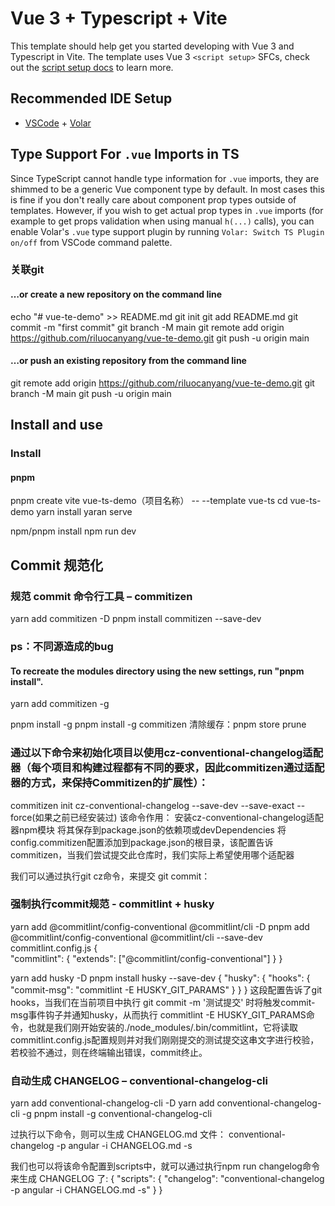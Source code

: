 # Vue 3 + Typescript + Vite

This template should help get you started developing with Vue 3 and Typescript in Vite. The template uses Vue 3 `<script setup>` SFCs, check out the [script setup docs](https://v3.vuejs.org/api/sfc-script-setup.html#sfc-script-setup) to learn more.

## Recommended IDE Setup

- [VSCode](https://code.visualstudio.com/) + [Volar](https://marketplace.visualstudio.com/items?itemName=johnsoncodehk.volar)

## Type Support For `.vue` Imports in TS

Since TypeScript cannot handle type information for `.vue` imports, they are shimmed to be a generic Vue component type by default. In most cases this is fine if you don't really care about component prop types outside of templates. However, if you wish to get actual prop types in `.vue` imports (for example to get props validation when using manual `h(...)` calls), you can enable Volar's `.vue` type support plugin by running `Volar: Switch TS Plugin on/off` from VSCode command palette.


### 关联git
#### …or create a new repository on the command line
echo "# vue-te-demo" >> README.md
git init
git add README.md
git commit -m "first commit"
git branch -M main
git remote add origin https://github.com/riluocanyang/vue-te-demo.git
git push -u origin main
#### …or push an existing repository from the command line
git remote add origin https://github.com/riluocanyang/vue-te-demo.git
git branch -M main
git push -u origin main

## Install and use
### Install
#### pnpm
pnpm create vite vue-ts-demo（项目名称） -- --template vue-ts
cd vue-ts-demo
yarn install
yaran serve 

npm/pnpm  install
npm run dev

## Commit 规范化
### 规范 commit 命令行工具 – commitizen
yarn add  commitizen -D
pnpm install commitizen --save-dev

### ps：不同源造成的bug 
#### To recreate the modules directory using the new settings, run "pnpm install".
yarn add commitizen -g

pnpm install -g 
pnpm install -g commitizen
清除缓存：pnpm store prune

### 通过以下命令来初始化项目以使用cz-conventional-changelog适配器（每个项目和构建过程都有不同的要求，因此commitizen通过适配器的方式，来保持Commitizen的扩展性）：
commitizen init cz-conventional-changelog --save-dev --save-exact  --force(如果之前已经安装过)
该命令作用：
安装cz-conventional-changelog适配器npm模块
将其保存到package.json的依赖项或devDependencies
将config.commitizen配置添加到package.json的根目录，该配置告诉commitizen，当我们尝试提交此仓库时，我们实际上希望使用哪个适配器

我们可以通过执行git cz命令，来提交 git commit：

### 强制执行commit规范 - commitlint + husky
yarn add @commitlint/config-conventional @commitlint/cli -D
pnpm add @commitlint/config-conventional @commitlint/cli --save-dev
commitlint.config.js
{  
  "commitlint": {
    "extends": ["@commitlint/config-conventional"]
  }
}

yarn add husky -D
pnpm install husky --save-dev
{
  "husky": {
    "hooks": {
      "commit-msg": "commitlint -E HUSKY_GIT_PARAMS"
    }
  }
}
这段配置告诉了git hooks，当我们在当前项目中执行 git commit -m '测试提交' 时将触发commit-msg事件钩子并通知husky，从而执行 commitlint -E HUSKY_GIT_PARAMS命令，也就是我们刚开始安装的./node_modules/.bin/commitlint，它将读取commitlint.config.js配置规则并对我们刚刚提交的测试提交这串文字进行校验，若校验不通过，则在终端输出错误，commit终止。

### 自动生成 CHANGELOG – conventional-changelog-cli
yarn add conventional-changelog-cli -D
yarn add conventional-changelog-cli -g
pnpm install -g conventional-changelog-cli

过执行以下命令，则可以生成 CHANGELOG.md 文件：
conventional-changelog -p angular -i CHANGELOG.md -s

我们也可以将该命令配置到scripts中，就可以通过执行npm run changelog命令来生成 CHANGELOG 了:
{
  "scripts": {
    "changelog": "conventional-changelog -p angular -i CHANGELOG.md -s"
  }
}